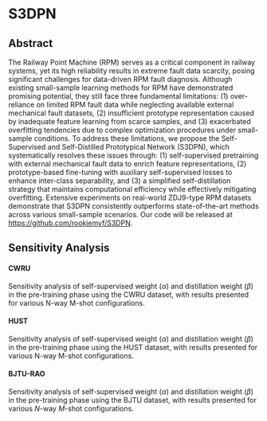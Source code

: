 # S3DPN



## Abstract
The Railway Point Machine (RPM) serves as a critical component in railway systems, yet its high reliability results in extreme fault data scarcity, posing significant challenges for data-driven RPM fault diagnosis. Although existing small-sample learning methods for RPM have demonstrated promising potential, they still face three fundamental limitations: (1) over-reliance on limited RPM fault data while neglecting available external mechanical fault datasets, (2) insufficient prototype representation caused by inadequate feature learning from scarce samples, and (3) exacerbated overfitting tendencies due to complex optimization procedures under small-sample conditions. To address these limitations, we propose the Self-Supervised and Self-Distilled Prototypical Network (S3DPN), which systematically resolves these issues through: (1) self-supervised pretraining with external mechanical fault data to enrich feature representations, (2) prototype-based fine-tuning with auxiliary self-supervised losses to enhance inter-class separability, and (3) a simplified self-distillation strategy that maintains computational efficiency while effectively mitigating overfitting. Extensive experiments on real-world ZDJ9-type RPM datasets demonstrate that S3DPN consistently outperforms state-of-the-art methods across various small-sample scenarios. Our code will be released at https://github.com/rookiemyf/S3DPN.


## Sensitivity Analysis


#### CWRU
Sensitivity analysis of self-supervised weight ($\alpha$) and distillation weight ($\beta$) in the pre-training phase using the CWRU dataset, with results presented for various N-way M-shot configurations.


#### HUST
Sensitivity analysis of self-supervised weight ($\alpha$) and distillation weight ($\beta$) in the pre-training phase using the HUST dataset, with results presented for various N-way M-shot configurations.


#### BJTU-RAO
Sensitivity analysis of self-supervised weight ($\alpha$) and distillation weight ($\beta$) in the pre-training phase using the BJTU dataset, with results presented for various $N$-way $M$-shot configurations.

